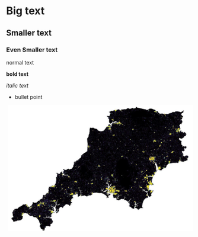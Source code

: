 # Big text
## Smaller text
### Even Smaller text

normal text

**bold text**

*italic text*


* bullet point


<img src="Capture.JPG" width="500" align="right">
